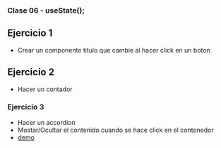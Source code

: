 ### Clase 06 - useState();

## Ejercicio 1

- Crear un componente titulo que cambie al hacer click en un boton

## Ejercicio 2

- Hacer un contador

### Ejercicio 3

- Hacer un accordion
- Mostar/Ocultar el contenido cuando se hace click en el contenedor
- [demo](https://chakra-ui.com/docs/components/accordion/usage)

